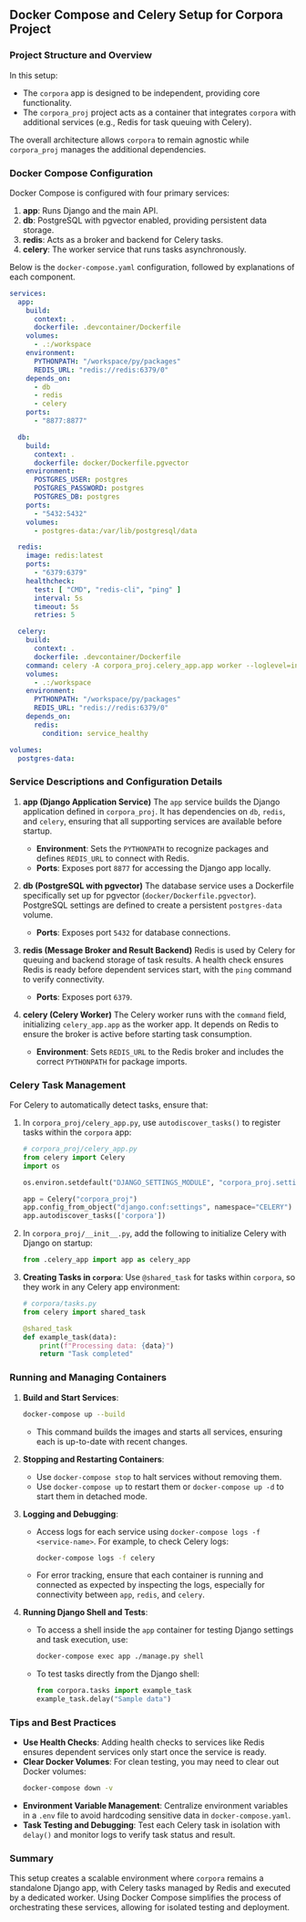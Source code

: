 ## Docker Compose and Celery Setup for Corpora Project

### Project Structure and Overview

In this setup:
- The `corpora` app is designed to be independent, providing core functionality.
- The `corpora_proj` project acts as a container that integrates `corpora` with additional services (e.g., Redis for task queuing with Celery).

The overall architecture allows `corpora` to remain agnostic while `corpora_proj` manages the additional dependencies.

### Docker Compose Configuration

Docker Compose is configured with four primary services:
1. **app**: Runs Django and the main API.
2. **db**: PostgreSQL with pgvector enabled, providing persistent data storage.
3. **redis**: Acts as a broker and backend for Celery tasks.
4. **celery**: The worker service that runs tasks asynchronously.

Below is the `docker-compose.yaml` configuration, followed by explanations of each component.

```yaml
services:
  app:
    build:
      context: .
      dockerfile: .devcontainer/Dockerfile
    volumes:
      - .:/workspace
    environment:
      PYTHONPATH: "/workspace/py/packages"
      REDIS_URL: "redis://redis:6379/0"
    depends_on:
      - db
      - redis
      - celery
    ports:
      - "8877:8877"

  db:
    build:
      context: .
      dockerfile: docker/Dockerfile.pgvector
    environment:
      POSTGRES_USER: postgres
      POSTGRES_PASSWORD: postgres
      POSTGRES_DB: postgres
    ports:
      - "5432:5432"
    volumes:
      - postgres-data:/var/lib/postgresql/data

  redis:
    image: redis:latest
    ports:
      - "6379:6379"
    healthcheck:
      test: [ "CMD", "redis-cli", "ping" ]
      interval: 5s
      timeout: 5s
      retries: 5

  celery:
    build:
      context: .
      dockerfile: .devcontainer/Dockerfile
    command: celery -A corpora_proj.celery_app.app worker --loglevel=info
    volumes:
      - .:/workspace
    environment:
      PYTHONPATH: "/workspace/py/packages"
      REDIS_URL: "redis://redis:6379/0"
    depends_on:
      redis:
        condition: service_healthy

volumes:
  postgres-data:
```

### Service Descriptions and Configuration Details

1. **app (Django Application Service)**
   The `app` service builds the Django application defined in `corpora_proj`. It has dependencies on `db`, `redis`, and `celery`, ensuring that all supporting services are available before startup.
   - **Environment**: Sets the `PYTHONPATH` to recognize packages and defines `REDIS_URL` to connect with Redis.
   - **Ports**: Exposes port `8877` for accessing the Django app locally.

2. **db (PostgreSQL with pgvector)**
   The database service uses a Dockerfile specifically set up for pgvector (`docker/Dockerfile.pgvector`). PostgreSQL settings are defined to create a persistent `postgres-data` volume.
   - **Ports**: Exposes port `5432` for database connections.

3. **redis (Message Broker and Result Backend)**
   Redis is used by Celery for queuing and backend storage of task results. A health check ensures Redis is ready before dependent services start, with the `ping` command to verify connectivity.
   - **Ports**: Exposes port `6379`.

4. **celery (Celery Worker)**
   The Celery worker runs with the `command` field, initializing `celery_app.app` as the worker app. It depends on Redis to ensure the broker is active before starting task consumption.
   - **Environment**: Sets `REDIS_URL` to the Redis broker and includes the correct `PYTHONPATH` for package imports.

### Celery Task Management

For Celery to automatically detect tasks, ensure that:
1. In `corpora_proj/celery_app.py`, use `autodiscover_tasks()` to register tasks within the `corpora` app:

   ```python
   # corpora_proj/celery_app.py
   from celery import Celery
   import os

   os.environ.setdefault("DJANGO_SETTINGS_MODULE", "corpora_proj.settings")

   app = Celery("corpora_proj")
   app.config_from_object("django.conf:settings", namespace="CELERY")
   app.autodiscover_tasks(['corpora'])
   ```

2. In `corpora_proj/__init__.py`, add the following to initialize Celery with Django on startup:

   ```python
   from .celery_app import app as celery_app
   ```

3. **Creating Tasks in `corpora`**: Use `@shared_task` for tasks within `corpora`, so they work in any Celery app environment:

   ```python
   # corpora/tasks.py
   from celery import shared_task

   @shared_task
   def example_task(data):
       print(f"Processing data: {data}")
       return "Task completed"
   ```

### Running and Managing Containers

1. **Build and Start Services**:
   ```bash
   docker-compose up --build
   ```
   - This command builds the images and starts all services, ensuring each is up-to-date with recent changes.

2. **Stopping and Restarting Containers**:
   - Use `docker-compose stop` to halt services without removing them.
   - Use `docker-compose up` to restart them or `docker-compose up -d` to start them in detached mode.

3. **Logging and Debugging**:
   - Access logs for each service using `docker-compose logs -f <service-name>`. For example, to check Celery logs:
     ```bash
     docker-compose logs -f celery
     ```
   - For error tracking, ensure that each container is running and connected as expected by inspecting the logs, especially for connectivity between `app`, `redis`, and `celery`.

4. **Running Django Shell and Tests**:
   - To access a shell inside the `app` container for testing Django settings and task execution, use:
     ```bash
     docker-compose exec app ./manage.py shell
     ```
   - To test tasks directly from the Django shell:
     ```python
     from corpora.tasks import example_task
     example_task.delay("Sample data")
     ```

### Tips and Best Practices

- **Use Health Checks**: Adding health checks to services like Redis ensures dependent services only start once the service is ready.
- **Clear Docker Volumes**: For clean testing, you may need to clear out Docker volumes:
  ```bash
  docker-compose down -v
  ```
- **Environment Variable Management**: Centralize environment variables in a `.env` file to avoid hardcoding sensitive data in `docker-compose.yaml`.
- **Task Testing and Debugging**: Test each Celery task in isolation with `delay()` and monitor logs to verify task status and result.

### Summary

This setup creates a scalable environment where `corpora` remains a standalone Django app, with Celery tasks managed by Redis and executed by a dedicated worker. Using Docker Compose simplifies the process of orchestrating these services, allowing for isolated testing and deployment.
